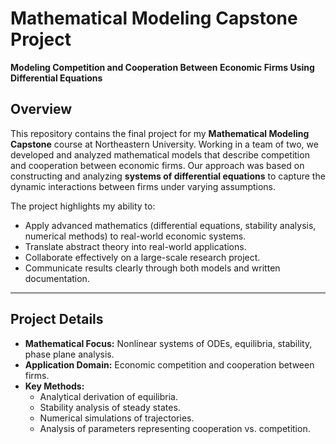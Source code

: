 # Mathematical Modeling Capstone Project  
**Modeling Competition and Cooperation Between Economic Firms Using Differential Equations**  

## Overview  
This repository contains the final project for my **Mathematical Modeling Capstone** course at Northeastern University. Working in a team of two, we developed and analyzed mathematical models that describe competition and cooperation between economic firms. Our approach was based on constructing and analyzing **systems of differential equations** to capture the dynamic interactions between firms under varying assumptions.  

The project highlights my ability to:  
- Apply advanced mathematics (differential equations, stability analysis, numerical methods) to real-world economic systems.  
- Translate abstract theory into real-world applications.  
- Collaborate effectively on a large-scale research project.  
- Communicate results clearly through both models and written documentation.  

---

## Project Details  
- **Mathematical Focus:** Nonlinear systems of ODEs, equilibria, stability, phase plane analysis.  
- **Application Domain:** Economic competition and cooperation between firms.  
- **Key Methods:**  
  - Analytical derivation of equilibria.  
  - Stability analysis of steady states.  
  - Numerical simulations of trajectories.  
  - Analysis of parameters representing cooperation vs. competition.  
